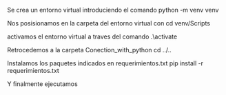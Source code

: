 Se crea un entorno virtual introduciendo el comando 
python -m venv venv

Nos posisionamos en la carpeta del entorno virtual con
cd venv/Scripts

activamos el entorno virtual a traves del comando
.\activate

Retrocedemos a la carpeta Conection_with_python
cd ../..

Instalamos los paquetes indicados en requerimientos.txt
pip install -r requerimientos.txt

Y finalmente ejecutamos
